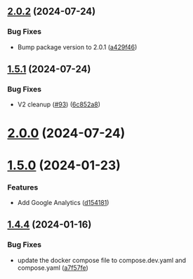 ## [2.0.2](https://github.com/Pradumnasaraf/DevOps/compare/v1.5.1...v2.0.2) (2024-07-24)


### Bug Fixes

* Bump package version to 2.0.1 ([a429f46](https://github.com/Pradumnasaraf/DevOps/commit/a429f4660a4ff4407622fca49c6eb3dfd1ce8cf2))



## [1.5.1](https://github.com/Pradumnasaraf/DevOps/compare/v2.0.0...v1.5.1) (2024-07-24)


### Bug Fixes

* V2 cleanup ([#93](https://github.com/Pradumnasaraf/DevOps/issues/93)) ([6c852a8](https://github.com/Pradumnasaraf/DevOps/commit/6c852a8b62e9e2208c4271c81832dfaf1a312378))



# [2.0.0](https://github.com/Pradumnasaraf/DevOps/compare/v1.5.0...v2.0.0) (2024-07-24)



# [1.5.0](https://github.com/Pradumnasaraf/DevOps/compare/v1.4.4...v1.5.0) (2024-01-23)


### Features

* Add Google Analytics ([d154181](https://github.com/Pradumnasaraf/DevOps/commit/d154181ad1c772d44a0e1a3378c0b82c92005dbc))



## [1.4.4](https://github.com/Pradumnasaraf/DevOps/compare/v1.4.3...v1.4.4) (2024-01-16)


### Bug Fixes

* update the docker compose file to compose.dev.yaml and compose.yaml ([a7f57fe](https://github.com/Pradumnasaraf/DevOps/commit/a7f57fe51e4277b205b773706af1da4f5c09a702))



